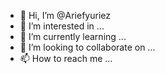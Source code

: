 - 👋 Hi, I’m @Ariefyuriez
- 👀 I’m interested in ...
- 🌱 I’m currently learning ...
- 💞️ I’m looking to collaborate on ...
- 📫 How to reach me ...

<!---
Ariefyuriez/Ariefyuriez is a ✨ special ✨ repository because its `README.md` (this file) appears on your GitHub profile.
You can click the Preview link to take a look at your changes.
--->

